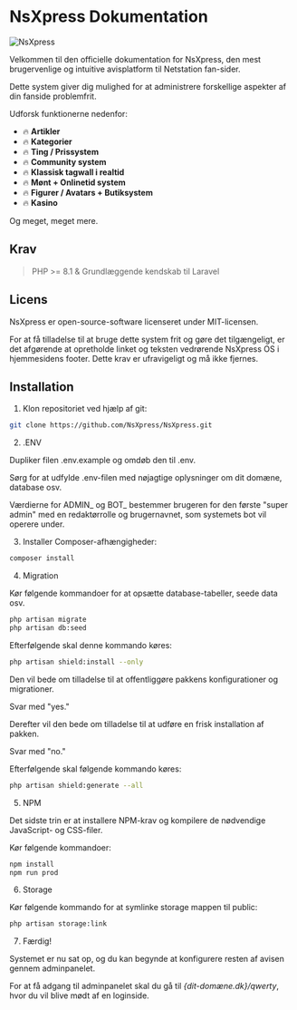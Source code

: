 # NsXpress Dokumentation

![NsXpress](https://i.imgur.com/w38D3Jk.png)

Velkommen til den officielle dokumentation for NsXpress, den mest brugervenlige og intuitive avisplatform til Netstation fan-sider.

Dette system giver dig mulighed for at administrere forskellige aspekter af din fanside problemfrit.

Udforsk funktionerne nedenfor:

- :fire: **Artikler** 
- :fire: **Kategorier** 
- :fire: **Ting / Prissystem** 
- :fire: **Community system**
- :fire: **Klassisk tagwall i realtid**
- :fire: **Mønt + Onlinetid system**
- :fire: **Figurer / Avatars + Butiksystem**
- :fire: **Kasino**

Og meget, meget mere.

## Krav
> PHP >= 8.1 & Grundlæggende kendskab til Laravel

## Licens

NsXpress er open-source-software licenseret under MIT-licensen.

For at få tilladelse til at bruge dette system frit og gøre det tilgængeligt, er det afgørende at opretholde linket og teksten vedrørende NsXpress OS i hjemmesidens footer. Dette krav er ufravigeligt og må ikke fjernes.

## Installation

1. Klon repositoriet ved hjælp af git:

```bash
git clone https://github.com/NsXpress/NsXpress.git
```

2. .ENV

Dupliker filen .env.example og omdøb den til .env.

Sørg for at udfylde .env-filen med nøjagtige oplysninger om dit domæne, database osv.

Værdierne for ADMIN_ og BOT_ bestemmer brugeren for den første "super admin" med en redaktørrolle og brugernavnet, som systemets bot vil operere under.

3. Installer Composer-afhængigheder:

```bash
composer install
```

4. Migration

Kør følgende kommandoer for at opsætte database-tabeller, seede data osv.

```bash
php artisan migrate
php artisan db:seed
```

Efterfølgende skal denne kommando køres:

```bash
php artisan shield:install --only
```

Den vil bede om tilladelse til at offentliggøre pakkens konfigurationer og migrationer.

Svar med "yes."

Derefter vil den bede om tilladelse til at udføre en frisk installation af pakken.

Svar med "no."

Efterfølgende skal følgende kommando køres:

```bash
php artisan shield:generate --all
```

5. NPM

Det sidste trin er at installere NPM-krav og kompilere de nødvendige JavaScript- og CSS-filer.

Kør følgende kommandoer:

```bash
npm install
npm run prod
```

6. Storage

Kør følgende kommando for at symlinke storage mappen til public:

```bash
php artisan storage:link
```

7. Færdig!

Systemet er nu sat op, og du kan begynde at konfigurere resten af avisen gennem adminpanelet.

For at få adgang til adminpanelet skal du gå til *{dit-domæne.dk}/qwerty*, hvor du vil blive mødt af en loginside.
